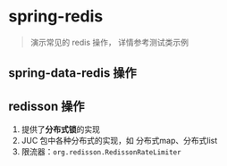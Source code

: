 # spring-redis

> 演示常见的 redis 操作， 详情参考测试类示例

## spring-data-redis 操作

## redisson 操作

1. 提供了**分布式锁**的实现
2. JUC 包中各种分布式的实现，如 分布式map、分布式list
3. 限流器：`org.redisson.RedissonRateLimiter`